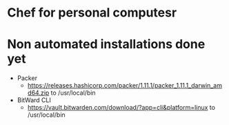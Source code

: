 # Chef for personal computesr


# Non automated installations done yet

* Packer
  * https://releases.hashicorp.com/packer/1.11.1/packer_1.11.1_darwin_amd64.zip to /usr/local/bin
* BitWard CLI
  * https://vault.bitwarden.com/download/?app=cli&platform=linux to /usr/local/bin
